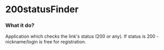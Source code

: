 # 200statusFinder

### What it do?
Application which checks the link's status (200 or any).
If status is 200 - nickname/login is free for registration.
